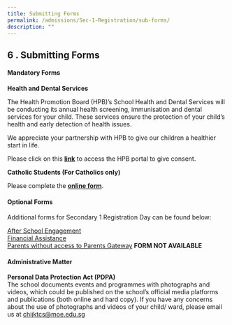 ```yaml
---
title: Submitting Forms
permalink: /admissions/Sec-1-Registration/sub-forms/
description: ""
---
```

## 6 \. Submitting Forms

#### Mandatory Forms

**Health and Dental Services**

The Health Promotion Board (HPB)’s School Health and Dental Services will be conducting its annual health screening, immunisation and dental services for your child. These services ensure the protection of your child’s health and early detection of health issues.

We appreciate your partnership with HPB to give our children a healthier start in life.

Please click on this **[link](https://childconsent.hpb.gov.sg/)** to access the HPB portal to give consent.

**Catholic Students (For Catholics only)**  

Please complete the **[online form](https://go.gov.sg/kccatholicmatters2023)**.

#### Optional Forms

Additional forms for Secondary 1 Registration Day can be found below:

[After School Engagement](https://go.gov.sg/kc-ase-2023)<br>
[Financial Assistance](/the-kc-village/parents/)<br>
[Parents without access to Parents Gateway](https://go.gov.sg/welcome-to-kc-2023) **FORM NOT AVAILABLE**

#### Administrative Matter

**Personal Data Protection Act (PDPA)**<br>
The school documents events and programmes with photographs and videos, which could be published on the school’s official media platforms and publications (both online and hard copy). If you have any concerns about the use of photographs and videos of your child/ ward, please email us at [chijktcs@moe.edu.sg](mailto:chijktcs@moe.edu.sg)
